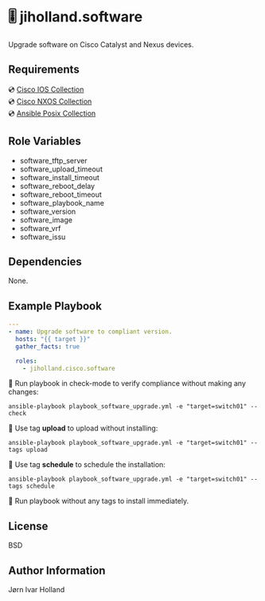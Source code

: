 🎚️ jiholland.software
=====================

Upgrade software on Cisco Catalyst and Nexus devices.

Requirements
------------

💿 [Cisco IOS Collection](https://galaxy.ansible.com/cisco/ios) <br>
💿 [Cisco NXOS Collection](https://galaxy.ansible.com/cisco/nxos) <br>
💿 [Ansible Posix Collection](https://galaxy.ansible.com/ansible/posix) <br>

Role Variables
--------------

- software_tftp_server
- software_upload_timeout
- software_install_timeout
- software_reboot_delay
- software_reboot_timeout
- software_playbook_name
- software_version
- software_image
- software_vrf
- software_issu

Dependencies
------------

None.

Example Playbook
----------------
```yaml
---
- name: Upgrade software to compliant version.
  hosts: "{{ target }}"
  gather_facts: true

  roles:
    - jiholland.cisco.software
```
🧪 Run playbook in check-mode to verify compliance without making any changes:

    ansible-playbook playbook_software_upgrade.yml -e "target=switch01" --check

🌱 Use tag **upload** to upload without installing:

    ansible-playbook playbook_software_upgrade.yml -e "target=switch01" --tags upload

📅 Use tag **schedule** to schedule the installation:

    ansible-playbook playbook_software_upgrade.yml -e "target=switch01" --tags schedule

💯 Run playbook without any tags to install immediately.


License
-------

BSD

Author Information
------------------

Jørn Ivar Holland
